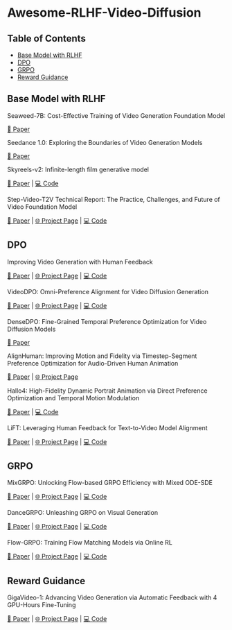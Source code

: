 # Awesome-RLHF-Video-Diffusion

## Table of Contents
- [Base Model with RLHF](https://github.com/wangqiang9/RLHF-Video-Diffusion/blob/main/README.md#base-model-with-rlhf)
- [DPO](https://github.com/wangqiang9/RLHF-Video-Diffusion/blob/main/README.md#dpo)
- [GRPO](https://github.com/wangqiang9/RLHF-Video-Diffusion/blob/main/README.md#grpo)
- [Reward Guidance](https://github.com/wangqiang9/RLHF-Video-Diffusion/blob/main/README.md#reward-guidance)

## Base Model with RLHF

Seaweed-7B: Cost-Effective Training of Video Generation Foundation Model

[📄 Paper](https://arxiv.org/abs/2504.08685)

Seedance 1.0: Exploring the Boundaries of Video Generation Models

[📄 Paper](https://arxiv.org/abs/2506.09113)

Skyreels-v2: Infinite-length film generative model

[📄 Paper](https://arxiv.org/abs/2504.13074) | [💻 Code](https://github.com/SkyworkAI/SkyReels-V2)

Step-Video-T2V Technical Report: The Practice, Challenges, and Future of Video Foundation Model

[📄 Paper](https://arxiv.org/abs/2502.10248) | [🌐 Project Page](https://yuewen.cn/videos) | [💻 Code](https://github.com/stepfun-ai/Step-Video-T2V)

## DPO

Improving Video Generation with Human Feedback

[📄 Paper](https://arxiv.org/abs/2501.13918) | [🌐 Project Page](https://gongyeliu.github.io/videoalign/) | [💻 Code](https://github.com/CIntellifusion/VideoDPO)

VideoDPO: Omni-Preference Alignment for Video Diffusion Generation

[📄 Paper](https://arxiv.org/html/2412.14167v1) | [🌐 Project Page](https://videodpo.github.io/) | [💻 Code](https://github.com/KwaiVGI/VideoAlign)

DenseDPO: Fine-Grained Temporal Preference Optimization for Video Diffusion Models

[📄 Paper](https://arxiv.org/html/2506.03517v1)

AlignHuman: Improving Motion and Fidelity via Timestep-Segment Preference Optimization for Audio-Driven Human Animation

[📄 Paper](https://arxiv.org/abs/2506.11144) | [🌐 Project Page](https://alignhuman.github.io/)

Hallo4: High-Fidelity Dynamic Portrait Animation via Direct Preference Optimization and Temporal Motion Modulation

[📄 Paper](https://arxiv.org/abs/2505.23525) | [💻 Code](https://github.com/xyz123xyz456/hallo4)

LiFT: Leveraging Human Feedback for Text-to-Video Model Alignment

[📄 Paper](https://arxiv.org/pdf/2412.04814) | [🌐 Project Page](https://codegoat24.github.io/LiFT/) | [💻 Code](https://github.com/CodeGoat24/LiFT)

## GRPO

MixGRPO: Unlocking Flow-based GRPO Efficiency with Mixed ODE-SDE

[📄 Paper](https://arxiv.org/abs/2507.21802) | [🌐 Project Page](https://tulvgengenr.github.io/MixGRPO-Project-Page/) | [💻 Code](https://github.com/Tencent-Hunyuan/MixGRPO)

DanceGRPO: Unleashing GRPO on Visual Generation

[📄 Paper](https://arxiv.org/abs/2505.07818) | [🌐 Project Page](https://dancegrpo.github.io/) | [💻 Code](https://github.com/XueZeyue/DanceGRPO)

Flow-GRPO: Training Flow Matching Models via Online RL

[📄 Paper](https://arxiv.org/abs/2505.05470) | [🌐 Project Page](https://gongyeliu.github.io/Flow-GRPO/) | [💻 Code](https://github.com/yifan123/flow_grpo)

## Reward Guidance

GigaVideo-1: Advancing Video Generation via Automatic Feedback with 4 GPU-Hours Fine-Tuning

[📄 Paper](https://arxiv.org/html/2506.10639v1) | [🌐 Project Page](https://gigavideo-1.github.io/) | [💻 Code](https://github.com/GigaAI-research/GigaVideo-1)

